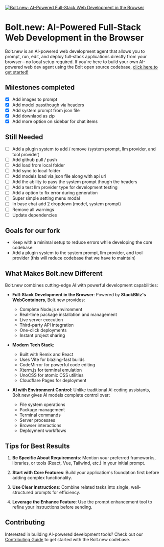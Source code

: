 [![Bolt.new: AI-Powered Full-Stack Web Development in the Browser](./public/social_preview_index.jpg)](https://bolt.new)

# Bolt.new: AI-Powered Full-Stack Web Development in the Browser

Bolt.new is an AI-powered web development agent that allows you to prompt, run, edit, and deploy full-stack applications directly from your browser—no local setup required. If you're here to build your own AI-powered web dev agent using the Bolt open source codebase, [click here to get started!](./CONTRIBUTING.md)

## Milestones completed

- [x] Add images to prompt
- [x] Add model passthough via headers
- [x] Add system prompt from json file
- [x] Add downlaod as zip
- [x] Add more option on sidebar for chat items

## Still Needed

- [ ] Add a plugin system to add / remove (system prompt, llm provider, and tool provider)
- [ ] Add github pull / push
- [ ] Add load from local folder
- [ ] Add sync to local folder
- [ ] Add models load via json file along with api url
- [ ] Add the ability to pass the system prompt though the headers
- [ ] Add a test llm provider type for development testing
- [ ] Add a option to fix error during generation
- [ ] Super simple setting menu modal
- [ ] In base chat add 2 dropdown (model, system prompt)
- [ ] Remove all warnings
- [ ] Update dependencies

## Goals for our fork

- Keep with a minimal setup to reduce errors while developing the core codebase
- Add a plugin system to the system prompt, llm provider, and tool provider (this will reduce codebase that we have to maintain)

## What Makes Bolt.new Different

Bolt.new combines cutting-edge AI with powerful development capabilities:

- **Full-Stack Development in the Browser**: Powered by **StackBlitz's WebContainers**, Bolt.new provides:
  - Complete Node.js environment
  - Real-time package installation and management
  - Live server execution
  - Third-party API integration
  - One-click deployments
  - Instant project sharing

- **Modern Tech Stack**:
  - Built with Remix and React
  - Uses Vite for blazing-fast builds
  - CodeMirror for powerful code editing
  - Xterm.js for terminal emulation
  - UnoCSS for atomic CSS utilities
  - Cloudflare Pages for deployment

- **AI with Environment Control**: Unlike traditional AI coding assistants, Bolt.new gives AI models complete control over:
  - File system operations
  - Package management
  - Terminal commands
  - Server processes
  - Browser interactions
  - Deployment workflows

## Tips for Best Results

1. **Be Specific About Requirements**: Mention your preferred frameworks, libraries, or tools (React, Vue, Tailwind, etc.) in your initial prompt.

2. **Start with Core Features**: Build your application's foundation first before adding complex functionality.

3. **Use Clear Instructions**: Combine related tasks into single, well-structured prompts for efficiency.

4. **Leverage the Enhance Feature**: Use the prompt enhancement tool to refine your instructions before sending.

## Contributing

Interested in building AI-powered development tools? Check out our [Contributing Guide](./CONTRIBUTING.md) to get started with the Bolt.new codebase.
